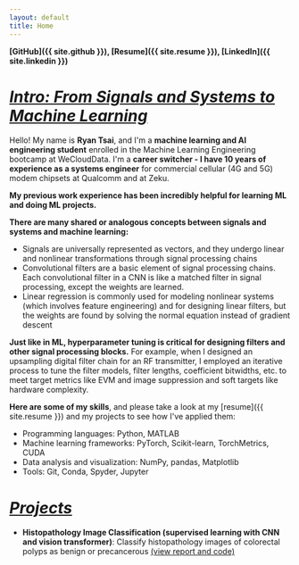 ```yaml
---
layout: default
title: Home
---
```


**[GitHub]({{ site.github }}), [Resume]({{ site.resume }}), [LinkedIn]({{ site.linkedin }})**

# *<u>Intro: From Signals and Systems to Machine Learning</u>*

Hello! My name is **Ryan Tsai**, and I'm a **machine learning and AI engineering student** enrolled in the Machine Learning Engineering bootcamp at WeCloudData. I'm a **career switcher - I have 10 years of experience as a systems engineer** for commercial cellular (4G and 5G) modem chipsets at Qualcomm and at Zeku.

**My previous work experience has been incredibly helpful for learning ML and doing ML projects.**

**There are many shared or analogous concepts between signals and systems and machine learning:**
* Signals are universally represented as vectors, and they undergo linear and nonlinear transformations through signal processing chains
* Convolutional filters are a basic element of signal processing chains. Each convolutional filter in a CNN is like a matched filter in signal processing, except the weights are learned.
* Linear regression is commonly used for modeling nonlinear systems (which involves feature engineering) and for designing linear filters, but the weights are found by solving the normal equation instead of gradient descent

**Just like in ML, hyperparameter tuning is critical for designing filters and other signal processing blocks.** For example, when I designed an upsampling digital filter chain for an RF transmitter, I employed an iterative process to tune the filter models, filter lengths, coefficient bitwidths, etc. to meet target metrics like EVM and image suppression and soft targets like hardware complexity.

**Here are some of my skills**, and please take a look at my [resume]({{ site.resume }}) and my projects to see how I've applied them:
* Programming languages: Python, MATLAB
* Machine learning frameworks: PyTorch, Scikit-learn, TorchMetrics, CUDA
* Data analysis and visualization: NumPy, pandas, Matplotlib
* Tools: Git, Conda, Spyder, Jupyter

# *<u>Projects</u>*

* **Histopathology Image Classification (supervised learning with CNN and vision transformer)**: Classify histopathology images of colorectal polyps as benign or precancerous [(view report and code)](https://rfdspeng.github.io/pages/mhist)